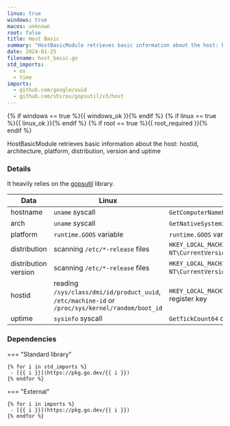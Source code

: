 ```yaml
---
linux: true
windows: true
macos: unknown
root: false
title: Host Basic
summary: "HostBasicModule retrieves basic information about the host: hostid, architecture, platform, distribution, version and uptime"
date: 2024-01-25
filename: host_basic.go
std_imports:
  - os
  - time
imports:
  - github.com/google/uuid
  - github.com/shirou/gopsutil/v3/host
---
```


{% if windows == true %}{{ windows_ok }}{% endif %}
{% if linux == true %}{{ linux_ok }}{% endif %}
{% if root == true %}{{ root_required }}{% endif %}

HostBasicModule retrieves basic information about the host: hostid, architecture, platform, distribution, version and uptime

### Details


It heavily relies on the [gopsutil](https://github.com/shirou/gopsutil/) library.

 | Data                 | Linux                           | Windows                    |
 |----------------------|---------------------------------|----------------------------|
 | hostname             | `uname` syscall                 | `GetComputerNameExW` call  |
 | arch                 | `uname` syscall                 | `GetNativeSystemInfo` call |
 | platform             | `runtime.GOOS` variable         | `runtime.GOOS` variable    |
 | distribution         | scanning `/etc/*-release` files | `HKEY_LOCAL_MACHINE\SOFTWARE\Microsoft\Windows NT\CurrentVersion*` register keys |
 | distribution version | scanning `/etc/*-release` files | `HKEY_LOCAL_MACHINE\SOFTWARE\Microsoft\Windows NT\CurrentVersion*` register keys |
 | hostid               | reading `/sys/class/dmi/id/product_uuid`, `/etc/machine-id` or `/proc/sys/kernel/random/boot_id` | `HKEY_LOCAL_MACHINE\SOFTWARE\Microsoft\Cryptography\MachineGuid` register key |
 | uptime               | `sysinfo` syscall               | `GetTickCount64` call      |

### Dependencies

=== "Standard library"

	{% for i in std_imports %}
	 - [{{ i }}](https://pkg.go.dev/{{ i }})
	{% endfor %}

=== "External"

	{% for i in imports %}
	 - [{{ i }}](https://pkg.go.dev/{{ i }})
	{% endfor %}
